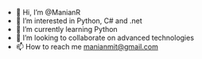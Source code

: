 - 👋 Hi, I’m @ManianR
- 👀 I’m interested in Python, C# and .net
- 🌱 I’m currently learning Python
- 💞️ I’m looking to collaborate on advanced technologies
- 📫 How to reach me manianmit@gmail.com

<!---
ManianR/ManianR is a ✨ special ✨ repository because its `README.md` (this file) appears on your GitHub profile.
You can click the Preview link to take a look at your changes.
--->
